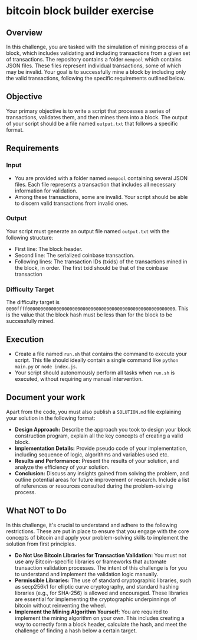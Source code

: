 # bitcoin block builder exercise

## Overview
In this challenge, you are tasked with the simulation of mining process of a block, which includes validating and including transactions from a given set of transactions.
The repository contains a folder `mempool` which contains JSON files.
These files represent individual transactions, some of which may be invalid. Your goal is to successfully mine a block by including only the valid transactions, following the specific requirements outlined below.

## Objective
Your primary objective is to write a script that processes a series of transactions, validates them, and then mines them into a block. The output of your script should be a file named `output.txt` that follows a specific format.

## Requirements
### Input
- You are provided with a folder named `mempool` containing several JSON files. Each file represents a transaction that includes all necessary information for validation.
- Among these transactions, some are invalid. Your script should be able to discern valid transactions from invalid ones.

### Output
Your script must generate an output file named `output.txt` with the following structure:
- First line: The block header.
- Second line: The serialized coinbase transaction.
- Following lines: The transaction IDs (txids) of the transactions mined in the block, in order. The first txid should be that of the coinbase transaction

### Difficulty Target
The difficulty target is `0000ffff00000000000000000000000000000000000000000000000000000000`. This is the value that the block hash must be less than for the block to be successfully mined.

## Execution
- Create a file named `run.sh` that contains the command to execute your script. This file should ideally contain a single command like `python main.py` or `node index.js`.
- Your script should autonomously perform all tasks when `run.sh` is executed, without requiring any manual intervention.

## Document your work

Apart from the code, you must also publish a `SOLUTION.md` file explaining your solution in the following format:
- **Design Approach:** Describe the approach you took to design your block construction program, explain all the key concepts of creating a valid block.
- **Implementation Details:** Provide pseudo code of your implementation, including sequence of logic, algorithms and variables used etc.
- **Results and Performance:** Present the results of your solution, and analyze the efficiency of your solution.
- **Conclusion:** Discuss any insights gained from solving the problem, and outline potential areas for future improvement or research. Include a list of references or resources consulted during the problem-solving process.

## What NOT to Do

In this challenge, it's crucial to understand and adhere to the following restrictions. These are put in place to ensure that you engage with the core concepts of bitcoin and apply your problem-solving skills to implement the solution from first principles.

- **Do Not Use Bitcoin Libraries for Transaction Validation:** You must not use any Bitcoin-specific libraries or frameworks that automate transaction validation processes. The intent of this challenge is for you to understand and implement the validation logic manually.
- **Permissible Libraries:** The use of standard cryptographic libraries, such as secp256k1 for elliptic curve cryptography, and standard hashing libraries (e.g., for SHA-256) is allowed and encouraged. These libraries are essential for implementing the cryptographic underpinnings of bitcoin without reinventing the wheel.
 - **Implement the Mining Algorithm Yourself:** You are required to implement the mining algorithm on your own. This includes creating a way to correctly form a block header, calculate the hash, and meet the challenge of finding a hash below a certain target.
